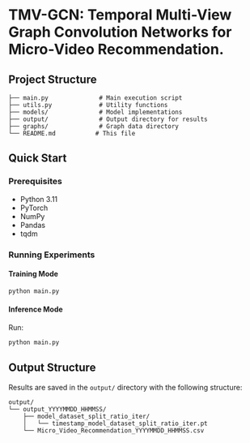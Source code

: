 # TMV-GCN: Temporal Multi-View Graph Convolution Networks for Micro-Video Recommendation.

## Project Structure

```
├── main.py              # Main execution script
├── utils.py             # Utility functions
├── models/              # Model implementations
├── output/              # Output directory for results
├── graphs/              # Graph data directory
└── README.md           # This file
```

## Quick Start

### Prerequisites

- Python 3.11
- PyTorch
- NumPy
- Pandas
- tqdm

### Running Experiments

#### Training Mode
```bash
python main.py
```

#### Inference Mode
Run:
```bash
python main.py
```

## Output Structure

Results are saved in the `output/` directory with the following structure:
```
output/
└── output_YYYYMMDD_HHMMSS/
    ├── model_dataset_split_ratio_iter/
    │   └── timestamp_model_dataset_split_ratio_iter.pt
    └── Micro_Video_Recommendation_YYYYMMDD_HHMMSS.csv
```
